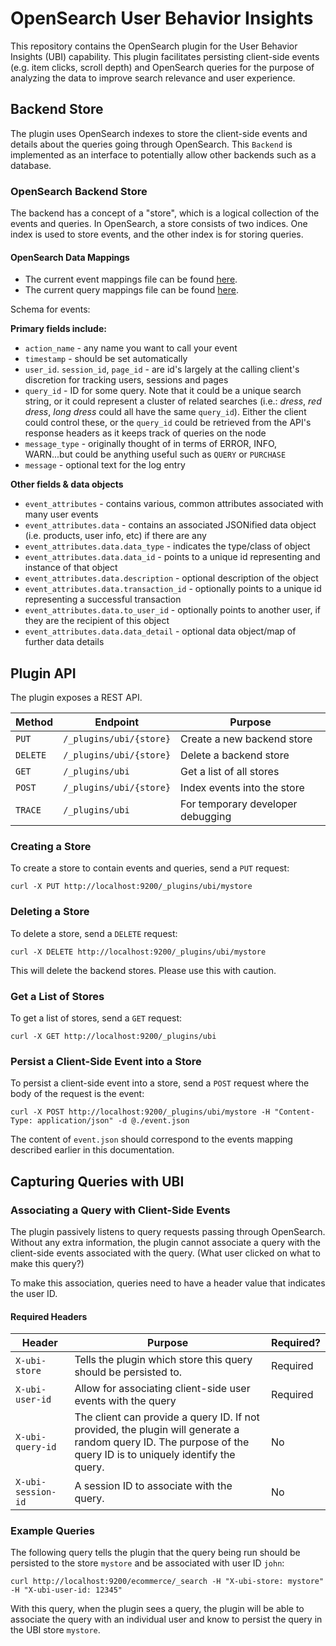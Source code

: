 # OpenSearch User Behavior Insights

This repository contains the OpenSearch plugin for the User Behavior Insights (UBI) capability. This plugin
facilitates persisting client-side events (e.g. item clicks, scroll depth) and OpenSearch queries for the purpose of analyzing the data
to improve search relevance and user experience.

## Backend Store

The plugin uses OpenSearch indexes to store the client-side events and details about the queries going through OpenSearch.
This `Backend` is implemented as an interface to potentially allow other backends such as a database.

### OpenSearch Backend Store

The backend has a concept of a "store", which is a logical collection of the events and queries. In OpenSearch, a store consists of two indices. One
index is used to store events, and the other index is for storing queries.

#### OpenSearch Data Mappings

* The current event mappings file can be found [here](https://github.com/o19s/opensearch-ubi/blob/main/src/main/resources/events-mapping.json).
* The current query mappings file can be found [here](https://github.com/o19s/opensearch-ubi/blob/main/src/main/resources/queries-mapping.json).

Schema for events:

**Primary fields include:**
- `action_name` - any name you want to call your event
- `timestamp` - should be set automatically
- `user_id`. `session_id`, `page_id` - are id's largely at the calling client's discretion for tracking users, sessions and pages
- `query_id` - ID for some query.  Note that it could be a unique search string, or it could represent a cluster of related searches (i.e.: *dress*, *red dress*, *long dress* could all have the same `query_id`).  Either the client could control these, or the `query_id` could be retrieved from the API's response headers as it keeps track of queries on the node
- `message_type` - originally thought of in terms of ERROR, INFO, WARN...but could be anything useful such as `QUERY` or `PURCHASE`
- `message` - optional text for the log entry

**Other fields & data objects**
- `event_attributes` - contains various, common attributes associated with many user events
- `event_attributes.data` - contains an associated JSONified data object (i.e. products, user info, etc) if there are any
- `event_attributes.data.data_type` - indicates the type/class of object
- `event_attributes.data.data_id` - points to a unique id representing and instance of that object
- `event_attributes.data.description` - optional description of the object
- `event_attributes.data.transaction_id` - optionally points to a unique id representing a successful transaction
- `event_attributes.data.to_user_id` - optionally points to another user, if they are the recipient of this object
- `event_attributes.data.data_detail` - optional data object/map of further data details

## Plugin API

The plugin exposes a REST API.

| Method |Endpoint|Purpose|
|--------|--------|-------|
| `PUT`    | `/_plugins/ubi/{store}` | Create a new backend store|
| `DELETE` | `/_plugins/ubi/{store}` | Delete a backend store |
| `GET` | `/_plugins/ubi` | Get a list of all stores |
| `POST` | `/_plugins/ubi/{store}` | Index events into the store |
| `TRACE` | `/_plugins/ubi` | For temporary developer debugging  |

### Creating a Store

To create a store to contain events and queries, send a `PUT` request:

```
curl -X PUT http://localhost:9200/_plugins/ubi/mystore
```

### Deleting a Store

To delete a store, send a `DELETE` request:

```
curl -X DELETE http://localhost:9200/_plugins/ubi/mystore
```

This will delete the backend stores. Please use this with caution.

### Get a List of Stores

To get a list of stores, send a `GET` request:

```
curl -X GET http://localhost:9200/_plugins/ubi
```

### Persist a Client-Side Event into a Store

To persist a client-side event into a store, send a `POST` request where the body of the request is the event:

```
curl -X POST http://localhost:9200/_plugins/ubi/mystore -H "Content-Type: application/json" -d @./event.json
```

The content of `event.json` should correspond to the events mapping described earlier in this documentation.

## Capturing Queries with UBI

### Associating a Query with Client-Side Events

The plugin passively listens to query requests passing through OpenSearch. Without any extra information,
the plugin cannot associate a query with the client-side events associated with the query. (What user clicked on what to make this query?)

To make this association, queries need to have a header value that indicates the user ID.

#### Required Headers

|Header|Purpose|Required?|
|---|---|---|
|`X-ubi-store`|Tells the plugin which store this query should be persisted to.|Required|
|`X-ubi-user-id`|Allow for associating client-side user events with the query|Required|
|`X-ubi-query-id`|The client can provide a query ID. If not provided, the plugin will generate a random query ID. The purpose of the query ID is to uniquely identify the query.|No|
|`X-ubi-session-id`|A session ID to associate with the query.|No|

### Example Queries

The following query tells the plugin that the query being run should be persisted to the store `mystore` and be associated with user ID `john`:

```
curl http://localhost:9200/ecommerce/_search -H "X-ubi-store: mystore" -H "X-ubi-user-id: 12345"
```

With this query, when the plugin sees a query, the plugin will be able to associate the query with an individual user and know to persist the query in the UBI store `mystore`.

